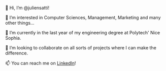 👋 Hi, I’m @juliensatti!

👀 I’m interested in Computer Sciences, Management, Marketing and many other things...

🌱 I’m currently in the last year of my engineering degree at Polytech' Nice Sophia.

💞️ I’m looking to collaborate on all sorts of projects where I can make the difference.

📫 You can reach me on [LinkedIn](https://linkedin.com/in/juliensatti)!
